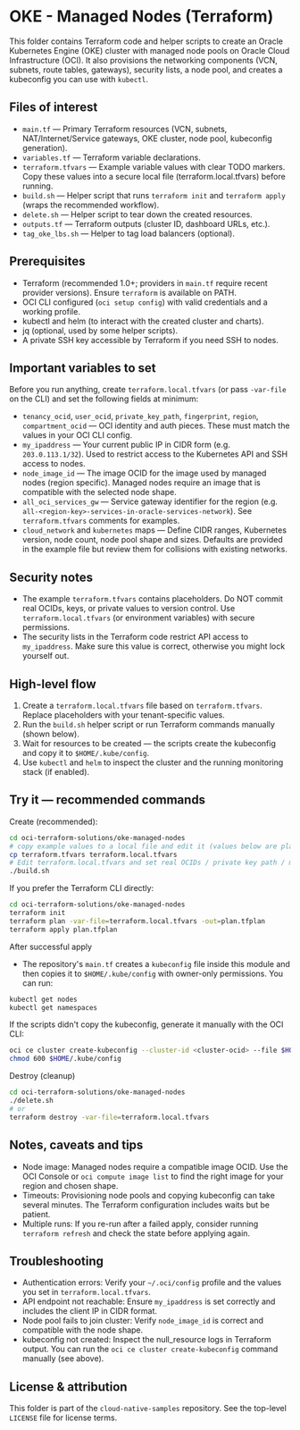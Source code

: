 # OKE - Managed Nodes (Terraform)

This folder contains Terraform code and helper scripts to create an Oracle Kubernetes Engine (OKE) cluster with managed node pools on Oracle Cloud Infrastructure (OCI). It also provisions the networking components (VCN, subnets, route tables, gateways), security lists, a node pool, and creates a kubeconfig you can use with `kubectl`.

## Files of interest

- `main.tf` — Primary Terraform resources (VCN, subnets, NAT/Internet/Service gateways, OKE cluster, node pool, kubeconfig generation).
- `variables.tf` — Terraform variable declarations.
- `terraform.tfvars` — Example variable values with clear TODO markers. Copy these values into a secure local file (terraform.local.tfvars) before running.
- `build.sh` — Helper script that runs `terraform init` and `terraform apply` (wraps the recommended workflow).
- `delete.sh` — Helper script to tear down the created resources.
- `outputs.tf` — Terraform outputs (cluster ID, dashboard URLs, etc.).
- `tag_oke_lbs.sh` — Helper to tag load balancers (optional).

## Prerequisites

- Terraform (recommended 1.0+; providers in `main.tf` require recent provider versions). Ensure `terraform` is available on PATH.
- OCI CLI configured (`oci setup config`) with valid credentials and a working profile.
- kubectl and helm (to interact with the created cluster and charts).
- jq (optional, used by some helper scripts).
- A private SSH key accessible by Terraform if you need SSH to nodes.

## Important variables to set

Before you run anything, create `terraform.local.tfvars` (or pass `-var-file` on the CLI) and set the following fields at minimum:

- `tenancy_ocid`, `user_ocid`, `private_key_path`, `fingerprint`, `region`, `compartment_ocid` — OCI identity and auth pieces. These must match the values in your OCI CLI config.
- `my_ipaddress` — Your current public IP in CIDR form (e.g. `203.0.113.1/32`). Used to restrict access to the Kubernetes API and SSH access to nodes.
- `node_image_id` — The image OCID for the image used by managed nodes (region specific). Managed nodes require an image that is compatible with the selected node shape.
- `all_oci_services_gw` — Service gateway identifier for the region (e.g. `all-<region-key>-services-in-oracle-services-network`). See `terraform.tfvars` comments for examples.
- `cloud_network` and `kubernetes` maps — Define CIDR ranges, Kubernetes version, node count, node pool shape and sizes. Defaults are provided in the example file but review them for collisions with existing networks.

## Security notes

- The example `terraform.tfvars` contains placeholders. Do NOT commit real OCIDs, keys, or private values to version control. Use `terraform.local.tfvars` (or environment variables) with secure permissions.
- The security lists in the Terraform code restrict API access to `my_ipaddress`. Make sure this value is correct, otherwise you might lock yourself out.

## High-level flow

1. Create a `terraform.local.tfvars` file based on `terraform.tfvars`. Replace placeholders with your tenant-specific values.
2. Run the `build.sh` helper script or run Terraform commands manually (shown below).
3. Wait for resources to be created — the scripts create the kubeconfig and copy it to `$HOME/.kube/config`.
4. Use `kubectl` and `helm` to inspect the cluster and the running monitoring stack (if enabled).

## Try it — recommended commands

Create (recommended):

```bash
cd oci-terraform-solutions/oke-managed-nodes
# copy example values to a local file and edit it (values below are placeholders)
cp terraform.tfvars terraform.local.tfvars
# Edit terraform.local.tfvars and set real OCIDs / private key path / my_ipaddress / node_image_id
./build.sh
```

If you prefer the Terraform CLI directly:

```bash
cd oci-terraform-solutions/oke-managed-nodes
terraform init
terraform plan -var-file=terraform.local.tfvars -out=plan.tfplan
terraform apply plan.tfplan
```

After successful apply

- The repository's `main.tf` creates a `kubeconfig` file inside this module and then copies it to `$HOME/.kube/config` with owner-only permissions. You can run:

```bash
kubectl get nodes
kubectl get namespaces
```

If the scripts didn't copy the kubeconfig, generate it manually with the OCI CLI:

```bash
oci ce cluster create-kubeconfig --cluster-id <cluster-ocid> --file $HOME/.kube/config --region <region> --kube-endpoint PUBLIC_ENDPOINT
chmod 600 $HOME/.kube/config
```

Destroy (cleanup)

```bash
cd oci-terraform-solutions/oke-managed-nodes
./delete.sh
# or
terraform destroy -var-file=terraform.local.tfvars
```

## Notes, caveats and tips

- Node image: Managed nodes require a compatible image OCID. Use the OCI Console or `oci compute image list` to find the right image for your region and chosen shape.
- Timeouts: Provisioning node pools and copying kubeconfig can take several minutes. The Terraform configuration includes waits but be patient.
- Multiple runs: If you re-run after a failed apply, consider running `terraform refresh` and check the state before applying again.

## Troubleshooting

- Authentication errors: Verify your `~/.oci/config` profile and the values you set in `terraform.local.tfvars`.
- API endpoint not reachable: Ensure `my_ipaddress` is set correctly and includes the client IP in CIDR format.
- Node pool fails to join cluster: Verify `node_image_id` is correct and compatible with the node shape.
- kubeconfig not created: Inspect the null_resource logs in Terraform output. You can run the `oci ce cluster create-kubeconfig` command manually (see above).

## License & attribution

This folder is part of the `cloud-native-samples` repository. See the top-level `LICENSE` file for license terms.

